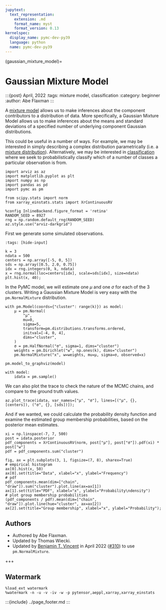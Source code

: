 ```yaml
---
jupytext:
  text_representation:
    extension: .md
    format_name: myst
    format_version: 0.13
kernelspec:
  display_name: pymc-dev-py39
  language: python
  name: pymc-dev-py39
---
```


(gaussian_mixture_model)=
# Gaussian Mixture Model

:::{post} April, 2022
:tags: mixture model, classification 
:category: beginner
:author: Abe Flaxman
:::

A [mixture model](https://en.wikipedia.org/wiki/Mixture_model) allows us to make inferences about the component contributors to a distribution of data. More specifically, a Gaussian Mixture Model allows us to make inferences about the means and standard deviations of a specified number of underlying component Gaussian distributions.

This could be useful in a number of ways. For example, we may be interested in simply describing a complex distribution parametrically (i.e. a [mixture distribution](https://en.wikipedia.org/wiki/Mixture_distribution)). Alternatively, we may be interested in [classification](https://en.wikipedia.org/wiki/Classification) where we seek to probabilistically classify which of a number of classes a particular observation is from.

```{code-cell} ipython3
import arviz as az
import matplotlib.pyplot as plt
import numpy as np
import pandas as pd
import pymc as pm

from scipy.stats import norm
from xarray_einstats.stats import XrContinuousRV
```

```{code-cell} ipython3
%config InlineBackend.figure_format = 'retina'
RANDOM_SEED = 8927
rng = np.random.default_rng(RANDOM_SEED)
az.style.use("arviz-darkgrid")
```

First we generate some simulated observations.

```{code-cell} ipython3
:tags: [hide-input]

k = 3
ndata = 500
centers = np.array([-5, 0, 5])
sds = np.array([0.5, 2.0, 0.75])
idx = rng.integers(0, k, ndata)
x = rng.normal(loc=centers[idx], scale=sds[idx], size=ndata)
plt.hist(x, 40);
```

In the PyMC model, we will estimate one $\mu$ and one $\sigma$ for each of the 3 clusters. Writing a Gaussian Mixture Model is very easy with the `pm.NormalMixture` distribution.

```{code-cell} ipython3
with pm.Model(coords={"cluster": range(k)}) as model:
    μ = pm.Normal(
        "μ",
        mu=0,
        sigma=5,
        transform=pm.distributions.transforms.ordered,
        initval=[-4, 0, 4],
        dims="cluster",
    )
    σ = pm.HalfNormal("σ", sigma=1, dims="cluster")
    weights = pm.Dirichlet("w", np.ones(k), dims="cluster")
    pm.NormalMixture("x", w=weights, mu=μ, sigma=σ, observed=x)

pm.model_to_graphviz(model)
```

```{code-cell} ipython3
with model:
    idata = pm.sample()
```

We can also plot the trace to check the nature of the MCMC chains, and compare to the ground truth values.

```{code-cell} ipython3
az.plot_trace(idata, var_names=["μ", "σ"], lines=[("μ", {}, [centers]), ("σ", {}, [sds])]);
```

And if we wanted, we could calculate the probability density function and examine the estimated group membership probabilities, based on the posterior mean estimates.

```{code-cell} ipython3
xi = np.linspace(-7, 7, 500)
post = idata.posterior
pdf_components = XrContinuousRV(norm, post["μ"], post["σ"]).pdf(xi) * post["w"]
pdf = pdf_components.sum("cluster")

fig, ax = plt.subplots(3, 1, figsize=(7, 8), sharex=True)
# empirical histogram
ax[0].hist(x, 50)
ax[0].set(title="Data", xlabel="x", ylabel="Frequency")
# pdf
pdf_components.mean(dim=["chain", "draw"]).sum("cluster").plot.line(ax=ax[1])
ax[1].set(title="PDF", xlabel="x", ylabel="Probability\ndensity")
# plot group membership probabilities
(pdf_components / pdf).mean(dim=["chain", "draw"]).plot.line(hue="cluster", ax=ax[2])
ax[2].set(title="Group membership", xlabel="x", ylabel="Probability");
```

## Authors
- Authored by Abe Flaxman.
- Updated by Thomas Wiecki.
- Updated by [Benjamin T. Vincent](https://github.com/drbenvincent) in April 2022 ([#310](https://github.com/pymc-devs/pymc-examples/pull/310)) to use `pm.NormalMixture`.

+++

## Watermark

```{code-cell} ipython3
%load_ext watermark
%watermark -n -u -v -iv -w -p pytensor,aeppl,xarray,xarray_einstats
```

:::{include} ../page_footer.md
:::
